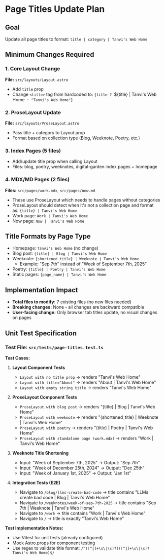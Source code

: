 # Page Titles Update Plan

## Goal

Update all page titles to format: `title | category | Tanvi's Web Home`

## Minimum Changes Required

### 1. Core Layout Change

**File:** `src/layouts/Layout.astro`

- Add `title` prop
- Change `<title>` tag from hardcoded to: `{title ? `${title} | Tanvi's Web Home` : "Tanvi's Web Home"}`

### 2. ProseLayout Update

**File:** `src/layouts/ProseLayout.astro`

- Pass title + category to Layout prop
- Format based on collection type (Blog, Weeknote, Poetry, etc.)

### 3. Index Pages (5 files)

- Add/update title prop when calling Layout
- Files: blog, poetry, weeknotes, digital-garden index pages + homepage

### 4. MDX/MD Pages (2 files)

**Files:** `src/pages/work.mdx`, `src/pages/now.md`

- These use ProseLayout which needs to handle pages without categories
- ProseLayout should detect when it's not a collection page and format as: `{title} | Tanvi's Web Home`
- Work page: `Work | Tanvi's Web Home`
- Now page: `Now | Tanvi's Web Home`

## Title Formats by Page Type

- Homepage: `Tanvi's Web Home` (no change)
- Blog post: `{title} | Blog | Tanvi's Web Home`
- Weeknote: `{shortened_title} | Weeknote | Tanvi's Web Home`
  - Example: "Sep 7th" instead of "Week of September 7th, 2025"
- Poetry: `{title} | Poetry | Tanvi's Web Home`
- Static pages: `{page_name} | Tanvi's Web Home`

## Implementation Impact

- **Total files to modify:** 7 existing files (no new files needed)
- **Breaking changes:** None - all changes are backward compatible
- **User-facing change:** Only browser tab titles update, no visual changes on pages

## Unit Test Specification

### Test File: `src/tests/page-titles.test.ts`

**Test Cases:**

1. **Layout Component Tests**

   - `Layout with no title prop` → renders "Tanvi's Web Home"
   - `Layout with title="About"` → renders "About | Tanvi's Web Home"
   - `Layout with empty string title` → renders "Tanvi's Web Home"

2. **ProseLayout Component Tests**

   - `ProseLayout with blog post` → renders "{title} | Blog | Tanvi's Web Home"
   - `ProseLayout with weeknote` → renders "{shortened_title} | Weeknote | Tanvi's Web Home"
   - `ProseLayout with poetry` → renders "{title} | Poetry | Tanvi's Web Home"
   - `ProseLayout with standalone page (work.mdx)` → renders "Work | Tanvi's Web Home"

3. **Weeknote Title Shortening**

   - Input: "Week of September 7th, 2025" → Output: "Sep 7th"
   - Input: "Week of December 25th, 2024" → Output: "Dec 25th"
   - Input: "Week of January 1st, 2025" → Output: "Jan 1st"

4. **Integration Tests (E2E)**
   - Navigate to `/blog/llms-create-bad-code` → title contains "LLMs create bad code | Blog | Tanvi's Web Home"
   - Navigate to `/weeknotes/week-of-sep-7th-2025` → title contains "Sep 7th | Weeknote | Tanvi's Web Home"
   - Navigate to `/work` → title contains "Work | Tanvi's Web Home"
   - Navigate to `/` → title is exactly "Tanvi's Web Home"

**Test Implementation Notes:**

- Use Vitest for unit tests (already configured)
- Mock Astro.props for component testing
- Use regex to validate title format: `/^([^|]+\s\|\s)?(([^|]+\s\|\s)?Tanvi's Web Home)$/`
